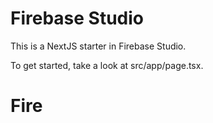 # Firebase Studio

This is a NextJS starter in Firebase Studio.

To get started, take a look at src/app/page.tsx.
# Fire
